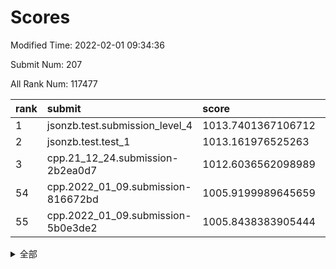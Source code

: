 # Scores

Modified Time: 2022-02-01 09:34:36

Submit Num: 207

All Rank Num: 117477

| rank |               submit               |       score        |       sigma        | pk_num |
| :--- | :--------------------------------- | :----------------- | :----------------- | :----- |
| 1    | jsonzb.test.submission_level_4     | 1013.7401367106712 | 0.8335199549319472 | 2267   |
| 2    | jsonzb.test.test_1                 | 1013.161976525263  | 0.8147076713517821 | 2269   |
| 3    | cpp.21_12_24.submission-2b2ea0d7   | 1012.6036562098989 | 0.8031438099116465 | 2270   |
| 54   | cpp.2022_01_09.submission-816672bd | 1005.9199989645659 | 0.7237800474651307 | 2272   |
| 55   | cpp.2022_01_09.submission-5b0e3de2 | 1005.8438383905444 | 0.7240462180890596 | 2270   |


<details>
<summary>全部</summary>

| rank |                 submit                 |       score        |       sigma        | pk_num |
| :--- | :------------------------------------- | :----------------- | :----------------- | :----- |
| 1    | jsonzb.test.submission_level_4         | 1013.7401367106712 | 0.8335199549319472 | 2267   |
| 2    | jsonzb.test.test_1                     | 1013.161976525263  | 0.8147076713517821 | 2269   |
| 3    | cpp.21_12_24.submission-2b2ea0d7       | 1012.6036562098989 | 0.8031438099116465 | 2270   |
| 4    | gobigger.level_3.submission_level_3_25 | 1012.3256084349151 | 0.7972851856324029 | 2272   |
| 5    | gobigger.level_3.submission_level_3_35 | 1011.8450318531998 | 0.7891609079285463 | 2274   |
| 6    | gobigger.level_3.submission_level_3_14 | 1011.4151969682242 | 0.7754277877479666 | 2269   |
| 7    | gobigger.level_3.submission_level_3_36 | 1011.2367081662903 | 0.7755012059433511 | 2269   |
| 8    | gobigger.level_3.submission_level_3_6  | 1011.1409206996035 | 0.7452928337825014 | 2273   |
| 9    | gobigger.level_3.submission_level_3_2  | 1011.1104926591859 | 0.7936542948748867 | 2270   |
| 10   | gobigger.level_3.submission_level_3_9  | 1011.0511137958551 | 0.7642612075640548 | 2271   |
| 11   | gobigger.level_3.submission_level_3_0  | 1010.7905931584917 | 0.7919172755125828 | 2271   |
| 12   | gobigger.level_3.submission_level_3_39 | 1010.7102866597628 | 0.758940040407913  | 2272   |
| 13   | gobigger.level_3.submission_level_3_23 | 1010.6569459360016 | 0.7857334767101483 | 2277   |
| 14   | gobigger.level_3.submission_level_3_30 | 1010.6083998808566 | 0.7591352110483356 | 2276   |
| 15   | gobigger.level_3.submission_level_3_18 | 1010.4548755573629 | 0.749666331683729  | 2267   |
| 16   | gobigger.level_3.submission_level_3_49 | 1010.4241492551632 | 0.7948667399317227 | 2267   |
| 17   | gobigger.level_3.submission_level_3_40 | 1010.3672118683143 | 0.7575753175396224 | 2269   |
| 18   | gobigger.level_3.submission_level_3_31 | 1010.2890565150038 | 0.7819533120793711 | 2273   |
| 19   | gobigger.level_3.submission_level_3_33 | 1010.2632597769833 | 0.7575450060420611 | 2275   |
| 20   | gobigger.level_3.submission_level_3_13 | 1010.2593046763423 | 0.7867784661416101 | 2270   |
| 21   | gobigger.level_3.submission_level_3_5  | 1010.23965505975   | 0.7579917060734933 | 2267   |
| 22   | gobigger.level_3.submission_level_3_34 | 1010.2147382250125 | 0.7624909274858458 | 2264   |
| 23   | gobigger.level_3.submission_level_3_48 | 1010.1917455714995 | 0.7622419241952875 | 2273   |
| 24   | gobigger.level_3.submission_level_3_43 | 1010.1750650879062 | 0.7655211521755878 | 2269   |
| 25   | gobigger.level_3.submission_level_3_42 | 1010.1669727822318 | 0.7607528001259619 | 2265   |
| 26   | gobigger.level_3.submission_level_3_1  | 1010.1302580385902 | 0.7571331932913529 | 2270   |
| 27   | gobigger.level_3.submission_level_3_16 | 1010.1132008398486 | 0.7507850493635111 | 2271   |
| 28   | gobigger.level_3.submission_level_3_15 | 1010.0217931161766 | 0.7358080817019522 | 2270   |
| 29   | gobigger.level_3.submission_level_3_38 | 1010.0018435598228 | 0.7603926415260724 | 2271   |
| 30   | gobigger.level_3.submission_level_3_45 | 1009.8411124165092 | 0.7514092310943381 | 2274   |
| 31   | gobigger.level_3.submission_level_3_26 | 1009.7714383303428 | 0.7726073852158707 | 2265   |
| 32   | gobigger.level_3.submission_level_3_4  | 1009.7612731325945 | 0.7422058637523237 | 2272   |
| 33   | gobigger.level_3.submission_level_3_47 | 1009.6691040744624 | 0.7280643513199069 | 2274   |
| 34   | gobigger.level_3.submission_level_3_41 | 1009.6618258182374 | 0.7480692171337735 | 2271   |
| 35   | gobigger.level_3.submission_level_3_11 | 1009.637153139175  | 0.7788827513184589 | 2275   |
| 36   | gobigger.level_3.submission_level_3_29 | 1009.5067209105177 | 0.7552316640944318 | 2270   |
| 37   | gobigger.level_3.submission_level_3_8  | 1009.4464497004789 | 0.761390557966366  | 2268   |
| 38   | gobigger.level_3.submission_level_3_19 | 1009.433284976767  | 0.7550913194464246 | 2269   |
| 39   | gobigger.level_3.submission_level_3_10 | 1009.3281403688079 | 0.7569399898072858 | 2273   |
| 40   | gobigger.level_3.submission_level_3_27 | 1009.2692563885095 | 0.7440559860004712 | 2272   |
| 41   | gobigger.level_3.submission_level_3_12 | 1009.2676240004389 | 0.735228766709385  | 2276   |
| 42   | gobigger.level_3.submission_level_3_37 | 1009.2284410310386 | 0.7645538563594423 | 2270   |
| 43   | gobigger.level_3.submission_level_3_46 | 1009.223150015104  | 0.7386225755130889 | 2270   |
| 44   | gobigger.level_3.submission_level_3_44 | 1009.2210077893177 | 0.7459028049526452 | 2268   |
| 45   | gobigger.level_3.submission_level_3_20 | 1009.1426422375823 | 0.7420944950606679 | 2273   |
| 46   | gobigger.level_3.submission_level_3_21 | 1009.1316706250518 | 0.7579732647902516 | 2269   |
| 47   | gobigger.level_3.submission_level_3_28 | 1009.0744290240937 | 0.7204826646561372 | 2270   |
| 48   | gobigger.level_3.submission_level_3_32 | 1008.9897006091783 | 0.7404705024258948 | 2270   |
| 49   | gobigger.level_3.submission_level_3_24 | 1008.9593337148523 | 0.7448687751267553 | 2264   |
| 50   | gobigger.level_3.submission_level_3_7  | 1008.8906144932947 | 0.7504240453006181 | 2280   |
| 51   | gobigger.level_3.submission_level_3_3  | 1008.724743018737  | 0.7437786451369438 | 2269   |
| 52   | gobigger.level_3.submission_level_3_22 | 1008.464297315873  | 0.7545501420031524 | 2272   |
| 53   | gobigger.level_3.submission_level_3_17 | 1008.2795430790658 | 0.7464541293008508 | 2267   |
| 54   | cpp.2022_01_09.submission-816672bd     | 1005.9199989645659 | 0.7237800474651307 | 2272   |
| 55   | cpp.2022_01_09.submission-5b0e3de2     | 1005.8438383905444 | 0.7240462180890596 | 2270   |
| 56   | gobigger.level_1.submission_level_1_47 | 1004.8808308830045 | 0.7250679603979642 | 2271   |
| 57   | gobigger.level_1.submission_level_1_21 | 1004.4035223276105 | 0.7367696523387417 | 2271   |
| 58   | gobigger.level_1.submission_level_1_15 | 1004.3147324417844 | 0.7157855848833808 | 2272   |
| 59   | gobigger.level_1.submission_level_1_41 | 1004.2917285463037 | 0.7245224613998502 | 2271   |
| 60   | gobigger.level_1.submission_level_1_1  | 1004.2847487467507 | 0.7177380044896473 | 2268   |
| 61   | gobigger.level_1.submission_level_1_17 | 1004.2845837371103 | 0.7083767895654984 | 2268   |
| 62   | gobigger.level_1.submission_level_1_22 | 1004.1459185719585 | 0.713230796472858  | 2269   |
| 63   | gobigger.level_1.submission_level_1_2  | 1003.996105669138  | 0.7149054144996353 | 2269   |
| 64   | gobigger.level_1.submission_level_1_44 | 1003.851645618156  | 0.7274488503463934 | 2269   |
| 65   | gobigger.level_1.submission_level_1_48 | 1003.8379150384636 | 0.7248084620392531 | 2266   |
| 66   | gobigger.level_1.submission_level_1_19 | 1003.8119184765487 | 0.7116020031156495 | 2269   |
| 67   | gobigger.level_1.submission_level_1_29 | 1003.8107536037743 | 0.7203936675631573 | 2271   |
| 68   | gobigger.level_1.submission_level_1_6  | 1003.7905882103887 | 0.7208919613987864 | 2274   |
| 69   | gobigger.level_1.submission_level_1_46 | 1003.7356790519082 | 0.7205255536032543 | 2270   |
| 70   | gobigger.level_1.submission_level_1_45 | 1003.719486537763  | 0.7032895173703531 | 2273   |
| 71   | gobigger.level_1.submission_level_1_10 | 1003.4638855746929 | 0.7292048051701351 | 2269   |
| 72   | gobigger.level_1.submission_level_1_33 | 1003.4101990658758 | 0.7152439661907254 | 2272   |
| 73   | gobigger.level_1.submission_level_1_42 | 1003.3645520249844 | 0.7187379452702919 | 2268   |
| 74   | gobigger.level_1.submission_level_1_3  | 1003.3217242203802 | 0.721936495211332  | 2272   |
| 75   | gobigger.level_1.submission_level_1_20 | 1003.3122375804905 | 0.7161618340427847 | 2268   |
| 76   | gobigger.level_1.submission_level_1_12 | 1003.2896920681934 | 0.7173654940634789 | 2271   |
| 77   | gobigger.level_1.submission_level_1_7  | 1003.1998698697596 | 0.7254767459073946 | 2273   |
| 78   | gobigger.level_1.submission_level_1_5  | 1003.1674942099897 | 0.7127053963618653 | 2272   |
| 79   | gobigger.level_1.submission_level_1_37 | 1003.1603340391468 | 0.7163814211661775 | 2272   |
| 80   | gobigger.level_1.submission_level_1_39 | 1003.102445118732  | 0.7398113561648676 | 2269   |
| 81   | gobigger.level_1.submission_level_1_40 | 1003.0526762510212 | 0.7299810929006241 | 2269   |
| 82   | gobigger.level_1.submission_level_1_4  | 1003.0351344479451 | 0.7296398316409038 | 2267   |
| 83   | gobigger.level_1.submission_level_1_32 | 1003.0128579432624 | 0.7183070491624339 | 2269   |
| 84   | gobigger.level_1.submission_level_1_31 | 1002.9937747315995 | 0.706727678165799  | 2270   |
| 85   | gobigger.level_1.submission_level_1_34 | 1002.9934719698764 | 0.723922987074275  | 2270   |
| 86   | gobigger.level_1.submission_level_1_43 | 1002.9738015386802 | 0.7107265330491592 | 2271   |
| 87   | gobigger.level_1.submission_level_1_8  | 1002.9669363296781 | 0.7183996076970501 | 2270   |
| 88   | gobigger.level_1.submission_level_1_0  | 1002.9592861021515 | 0.7162435511441552 | 2272   |
| 89   | gobigger.level_1.submission_level_1_13 | 1002.911569395343  | 0.7150323644749053 | 2279   |
| 90   | gobigger.level_1.submission_level_1_30 | 1002.8817808821012 | 0.7204741354638114 | 2269   |
| 91   | gobigger.level_1.submission_level_1_24 | 1002.8286395455077 | 0.7142072916704841 | 2275   |
| 92   | gobigger.level_1.submission_level_1_18 | 1002.744599847081  | 0.7151768489087439 | 2271   |
| 93   | gobigger.level_1.submission_level_1_9  | 1002.7270509926532 | 0.7213843088928044 | 2272   |
| 94   | gobigger.level_1.submission_level_1_27 | 1002.6527794693048 | 0.7206946045385688 | 2270   |
| 95   | gobigger.level_1.submission_level_1_23 | 1002.6207660504205 | 0.7136024218053887 | 2269   |
| 96   | gobigger.level_1.submission_level_1_35 | 1002.3235009436253 | 0.7135533445882682 | 2263   |
| 97   | gobigger.level_1.submission_level_1_36 | 1002.136044613584  | 0.7137146059070407 | 2265   |
| 98   | gobigger.level_1.submission_level_1_28 | 1002.0037453858511 | 0.7144760707318313 | 2270   |
| 99   | gobigger.level_1.submission_level_1_14 | 1001.9774434074855 | 0.7236234261804206 | 2267   |
| 100  | gobigger.level_1.submission_level_1_11 | 1001.9470672366069 | 0.7190806148852696 | 2273   |
| 101  | gobigger.level_1.submission_level_1_49 | 1001.9277015730031 | 0.7084529777352977 | 2269   |
| 102  | gobigger.level_1.submission_level_1_38 | 1001.9192488034707 | 0.706527321770409  | 2274   |
| 103  | gobigger.level_1.submission_level_1_25 | 1001.7141210984963 | 0.7187268814716717 | 2270   |
| 104  | gobigger.level_1.submission_level_1_26 | 1001.7074285802203 | 0.7052750697339445 | 2271   |
| 105  | gobigger.level_1.submission_level_1_16 | 1001.6818495686055 | 0.7254871353429857 | 2270   |
| 106  | gobigger.random.submission_random_46   | 997.6941499680158  | 0.7024134279788892 | 2267   |
| 107  | gobigger.random.submission_random_3    | 997.443772523471   | 0.7069984460873757 | 2270   |
| 108  | gobigger.random.submission_random_37   | 997.1393504295378  | 0.7135763401575177 | 2273   |
| 109  | gobigger.random.submission_random_43   | 996.8716809761954  | 0.7073175564768097 | 2273   |
| 110  | gobigger.random.submission_random_36   | 996.8617646275765  | 0.7128319099433595 | 2273   |
| 111  | gobigger.random.submission_random_48   | 996.8426299638138  | 0.6962470323036642 | 2270   |
| 112  | gobigger.random.submission_random_45   | 996.764235087197   | 0.7105662649934669 | 2267   |
| 113  | gobigger.random.submission_random_24   | 996.7406145048466  | 0.7134678524178721 | 2272   |
| 114  | gobigger.random.submission_random_16   | 996.6040649547438  | 0.7029820727771895 | 2269   |
| 115  | gobigger.random.submission_random_40   | 996.3610777455355  | 0.7108778879474907 | 2273   |
| 116  | gobigger.random.submission_random_8    | 996.357932059775   | 0.7046224483473418 | 2270   |
| 117  | gobigger.random.submission_random_21   | 996.3256619935978  | 0.7141448514931962 | 2266   |
| 118  | gobigger.random.submission_random_47   | 996.3038330348076  | 0.7157755684467866 | 2263   |
| 119  | gobigger.random.submission_random_23   | 996.3016875887287  | 0.7167717909389331 | 2273   |
| 120  | gobigger.random.submission_random_32   | 996.149448706811   | 0.7044713771898596 | 2269   |
| 121  | gobigger.random.submission_random_17   | 996.1240056307792  | 0.7136825003747603 | 2274   |
| 122  | gobigger.random.submission_random_14   | 996.0940447898184  | 0.705559884740452  | 2273   |
| 123  | gobigger.random.submission_random_49   | 995.9335892165992  | 0.7138666886927254 | 2270   |
| 124  | gobigger.random.submission_random_6    | 995.8896950411038  | 0.7161305132142058 | 2272   |
| 125  | gobigger.random.submission_random_42   | 995.8794557154475  | 0.7183973265847339 | 2266   |
| 126  | gobigger.random.submission_random_27   | 995.8519778917665  | 0.7196141655037765 | 2274   |
| 127  | gobigger.random.submission_random_33   | 995.8488246589918  | 0.723474730447899  | 2271   |
| 128  | gobigger.random.submission_random_5    | 995.843250328422   | 0.7133715466635469 | 2266   |
| 129  | gobigger.random.submission_random_41   | 995.7621199271215  | 0.7093676624497656 | 2275   |
| 130  | gobigger.random.submission_random_35   | 995.6955407107811  | 0.7133318283950167 | 2271   |
| 131  | gobigger.random.submission_random_2    | 995.6678989798503  | 0.706613361718525  | 2267   |
| 132  | gobigger.random.submission_random_11   | 995.6621135308567  | 0.7166957724561999 | 2266   |
| 133  | gobigger.random.submission_random_22   | 995.5908187299286  | 0.7184621473196389 | 2268   |
| 134  | gobigger.random.submission_random_10   | 995.5880175645658  | 0.7126369125143465 | 2266   |
| 135  | gobigger.random.submission_random_28   | 995.5620996031251  | 0.7124595529152878 | 2276   |
| 136  | gobigger.random.submission_random_18   | 995.5332707979115  | 0.7047398626904964 | 2274   |
| 137  | gobigger.random.submission_random_20   | 995.4873283563195  | 0.7228527497950153 | 2272   |
| 138  | gobigger.random.submission_random_38   | 995.3445604268803  | 0.710771158251052  | 2269   |
| 139  | gobigger.random.submission_random_15   | 995.322807608155   | 0.720802514594331  | 2268   |
| 140  | gobigger.random.submission_random_7    | 995.2961418630168  | 0.722794478083193  | 2263   |
| 141  | gobigger.random.submission_random_0    | 995.27580509971    | 0.7074396859676414 | 2271   |
| 142  | gobigger.random.submission_random_19   | 995.2646970997278  | 0.7044459255751663 | 2273   |
| 143  | gobigger.random.submission_random_9    | 995.2445667768117  | 0.7161113886895791 | 2273   |
| 144  | gobigger.random.submission_random_4    | 995.2259989607104  | 0.711528572581769  | 2268   |
| 145  | gobigger.random.submission_random_31   | 995.0612721067877  | 0.7166218817165902 | 2266   |
| 146  | gobigger.random.submission_random_1    | 995.0555645893695  | 0.7183712578067405 | 2267   |
| 147  | gobigger.random.submission_random_44   | 995.0160236325514  | 0.7240195837994604 | 2268   |
| 148  | gobigger.random.submission_random_25   | 994.995986329545   | 0.6980201935888426 | 2266   |
| 149  | gobigger.random.submission_random_13   | 994.9841050974766  | 0.7091123669400027 | 2269   |
| 150  | gobigger.random.submission_random_30   | 994.9020792825532  | 0.7152606714382074 | 2264   |
| 151  | gobigger.random.submission_random_12   | 994.8362659031953  | 0.716137287088692  | 2270   |
| 152  | gobigger.random.submission_random_29   | 994.7353373441155  | 0.7096364055136202 | 2271   |
| 153  | gobigger.random.submission_random_26   | 994.6891524152038  | 0.714263475132779  | 2273   |
| 154  | gobigger.random.submission_random_34   | 994.5461424226366  | 0.7202520431726689 | 2270   |
| 155  | gobigger.random.submission_random_39   | 994.2980845454567  | 0.7080822355597964 | 2264   |
| 156  | gobigger.level_2.submission_level_2_6  | 994.0579452708539  | 0.7363950655166714 | 2273   |
| 157  | gobigger.level_2.submission_level_2_27 | 993.9611844251857  | 0.7244816698243309 | 2267   |
| 158  | gobigger.level_2.submission_level_2_38 | 993.6647951219759  | 0.7287555205647014 | 2269   |
| 159  | gobigger.level_2.submission_level_2_18 | 993.4728419360848  | 0.7400694853537773 | 2271   |
| 160  | gobigger.level_2.submission_level_2_19 | 993.4498872357913  | 0.745552643242477  | 2265   |
| 161  | gobigger.level_2.submission_level_2_47 | 993.3768108532715  | 0.7318505598069777 | 2270   |
| 162  | gobigger.level_2.submission_level_2_36 | 993.3075435800397  | 0.7307365181902072 | 2268   |
| 163  | gobigger.level_2.submission_level_2_43 | 993.0745469844632  | 0.7343954122461351 | 2273   |
| 164  | gobigger.level_2.submission_level_2_1  | 993.0589592176736  | 0.7317866006428917 | 2273   |
| 165  | gobigger.level_2.submission_level_2_25 | 992.9738447492797  | 0.723855134593934  | 2274   |
| 166  | gobigger.level_2.submission_level_2_45 | 992.9642991195623  | 0.7527858497829854 | 2271   |
| 167  | gobigger.level_2.submission_level_2_9  | 992.8769301512963  | 0.732846396077047  | 2265   |
| 168  | gobigger.level_2.submission_level_2_31 | 992.7682559443937  | 0.7308040349093311 | 2271   |
| 169  | gobigger.level_2.submission_level_2_11 | 992.6858724497644  | 0.7467033916217535 | 2271   |
| 170  | gobigger.level_2.submission_level_2_23 | 992.6846511623243  | 0.7383899783973699 | 2269   |
| 171  | gobigger.level_2.submission_level_2_48 | 992.6615581217583  | 0.7283278501968585 | 2269   |
| 172  | gobigger.level_2.submission_level_2_17 | 992.6580077312343  | 0.730030377471352  | 2263   |
| 173  | gobigger.level_2.submission_level_2_26 | 992.5259787609734  | 0.7406181203049632 | 2272   |
| 174  | gobigger.level_2.submission_level_2_41 | 992.5043677795065  | 0.7518063060112691 | 2273   |
| 175  | gobigger.level_2.submission_level_2_12 | 992.4967868699863  | 0.7422065967984708 | 2275   |
| 176  | gobigger.level_2.submission_level_2_4  | 992.4539398698815  | 0.7416082529795465 | 2270   |
| 177  | gobigger.level_2.submission_level_2_5  | 992.3930142970263  | 0.7397049841247323 | 2267   |
| 178  | gobigger.level_2.submission_level_2_15 | 992.3908353036015  | 0.7285021486569052 | 2275   |
| 179  | gobigger.level_2.submission_level_2_46 | 992.2939646693712  | 0.7370371546854076 | 2267   |
| 180  | gobigger.level_2.submission_level_2_33 | 992.2865081128344  | 0.745869914536111  | 2263   |
| 181  | gobigger.level_2.submission_level_2_2  | 992.1979452276622  | 0.743151580276855  | 2273   |
| 182  | gobigger.level_2.submission_level_2_44 | 991.9907921992578  | 0.7307899935470725 | 2267   |
| 183  | gobigger.level_2.submission_level_2_37 | 991.9660949730599  | 0.7379237215615857 | 2270   |
| 184  | gobigger.level_2.submission_level_2_49 | 991.9262731133891  | 0.7303490521486093 | 2269   |
| 185  | gobigger.level_2.submission_level_2_40 | 991.8778071517463  | 0.7532610553206393 | 2266   |
| 186  | gobigger.level_2.submission_level_2_10 | 991.8362159228548  | 0.7458694130725464 | 2274   |
| 187  | gobigger.level_2.submission_level_2_34 | 991.7977829002934  | 0.7631610905749455 | 2268   |
| 188  | gobigger.level_2.submission_level_2_32 | 991.7798657095611  | 0.7434781501851644 | 2270   |
| 189  | gobigger.level_2.submission_level_2_16 | 991.7603651846504  | 0.7364826166207313 | 2268   |
| 190  | gobigger.level_2.submission_level_2_8  | 991.6915639361619  | 0.7594764084967348 | 2272   |
| 191  | gobigger.level_2.submission_level_2_21 | 991.628080839101   | 0.7549385873634876 | 2270   |
| 192  | gobigger.level_2.submission_level_2_14 | 991.6076183972604  | 0.7503129483766054 | 2265   |
| 193  | gobigger.level_2.submission_level_2_39 | 991.5977381788787  | 0.7579169092868195 | 2276   |
| 194  | gobigger.level_2.submission_level_2_28 | 991.5829378568408  | 0.7603360897799268 | 2269   |
| 195  | gobigger.level_2.submission_level_2_29 | 991.535054897929   | 0.7768265003360675 | 2270   |
| 196  | gobigger.level_2.submission_level_2_0  | 991.4737713734788  | 0.7599162654721427 | 2272   |
| 197  | gobigger.level_2.submission_level_2_30 | 991.4087353765253  | 0.7593226176333119 | 2270   |
| 198  | gobigger.level_2.submission_level_2_22 | 991.2995548348662  | 0.7451438091232518 | 2272   |
| 199  | gobigger.level_2.submission_level_2_35 | 991.2357993812066  | 0.7403301103272018 | 2268   |
| 200  | gobigger.level_2.submission_level_2_24 | 991.127705183091   | 0.7465812164050996 | 2268   |
| 201  | gobigger.level_2.submission_level_2_7  | 991.0838207404915  | 0.7489281934460162 | 2276   |
| 202  | gobigger.level_2.submission_level_2_13 | 990.820049492519   | 0.7699881342687396 | 2270   |
| 203  | gobigger.level_2.submission_level_2_42 | 990.6305074951022  | 0.7495006715979226 | 2270   |
| 204  | gobigger.level_2.submission_level_2_3  | 990.4720811626843  | 0.7521340294807924 | 2274   |
| 205  | gobigger.level_2.submission_level_2_20 | 988.6635762373605  | 0.817458414192153  | 2266   |
| 206  | gobigger.none.submission_none_1        | 977.9328623851802  | 1.2259487024381641 | 2264   |
| 207  | gobigger.none.submission_none_0        | 976.0988064375596  | 1.3676546637627642 | 2272   |

</details>